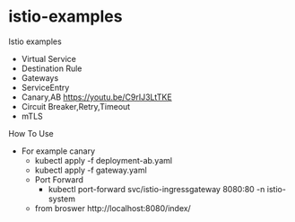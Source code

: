 # istio-examples
 Istio examples 
   - Virtual Service
   - Destination Rule
   - Gateways
   - ServiceEntry
   - Canary,AB https://youtu.be/C9rIJ3LtTKE
   - Circuit Breaker,Retry,Timeout
   - mTLS

 How To Use
   - For example canary 
     - kubectl apply -f deployment-ab.yaml 
     - kubectl apply -f gateway.yaml 
     - Port Forward
       -  kubectl port-forward svc/istio-ingressgateway 8080:80 -n istio-system
     - from broswer http://localhost:8080/index/
     
     
